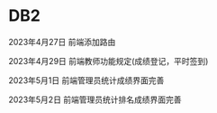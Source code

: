 # DB2

2023年4月27日 前端添加路由

2023年4月29日 前端教师功能规定(成绩登记，平时签到)

2023年5月1日  前端管理员统计成绩界面完善

2023年5月2日  前端管理员统计排名成绩界面完善
